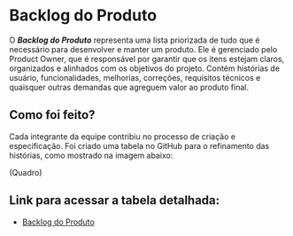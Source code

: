 # Backlog do Produto

O ***Backlog do Produto*** representa uma lista priorizada de tudo que é necessário para desenvolver e manter um produto. Ele é gerenciado pelo Product Owner, que é responsável por garantir que os itens estejam claros, organizados e alinhados com os objetivos do projeto. Contém histórias de usuário, funcionalidades, melhorias, correções, requisitos técnicos e quaisquer outras demandas que agreguem valor ao produto final. 

## Como foi feito?

Cada integrante da equipe contribiu no processo de criação e especificação. Foi criado uma tabela no GitHub para o refinamento das histórias, como mostrado na imagem abaixo:

(Quadro)

## Link para acessar a tabela detalhada:
- [Backlog do Produto]()
